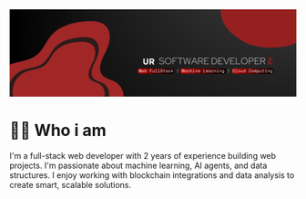 <img src = "./assets/Banner.svg">

# ✌🏼 Who i am
I'm a full-stack web developer with 2 years of experience building web projects. I'm passionate about machine learning, AI agents, and data structures. I enjoy working with blockchain integrations and data analysis to create smart, scalable solutions.


